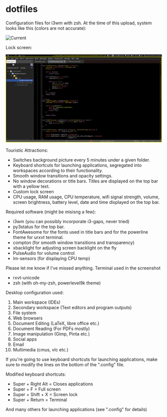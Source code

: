 # dotfiles
Configuration files for i3wm with zsh. At the time of this upload, system looks like this (colors are not accurate):

![Current](https://github.com/canmetan/dotfiles/blob/master/gifs/sc.gif?raw=true)

Lock screen:

![Lock](https://github.com/canmetan/dotfiles/blob/master/gifs/lock.gif?raw=true)

Touristic Attractions:

- Switches background picture every 5 minutes under a given folder.
- Keyboard shortcuts for launching applications, segregated into workspaces according to their functionality.
- Smooth window transitions and opacity settings.
- No window decorations or title bars. Titles are displayed on the top bar with a yellow text.
- Custom lock screen
- CPU usage, RAM usage, CPU temperature, wifi signal strength, volume, screen brightness, battery level, date and time displayed on the top bar.

Required software (might be misisng a few):

- i3wm (you can possibly incorporate i3-gaps, never tried)
- py3status for the top bar.
- FontAwesome for the fonts used in title bars and for the powerline theme for urxvt terminal.
- compton (for smooth window transitions and transparency)
- xbacklight for adjusting screen backlight on the fly
- PulseAudio for volume control
- lm-sensors (for displaying CPU temp)

Please let me know if I've missed anything.
Terminal used in the screenshot 

- rxvt-unicode
- zsh (with oh-my-zsh, powerlevel9k theme)

Desktop configuration used:

1. Main workspace (IDEs)
1. Secondary workspace (Text editors and program outputs)
1. File system
1. Web browsers
1. Document Editing (LaTeX, libre office etc.)
1. Document Reading (For PDFs mostly)
1. Image manipulation (Gimp, Pinta etc.)
1. Social apps
1. Email
1. Multimedia (cmus, vlc etc.)

If you're going to use keyboard shortcuts for launching applications, make sure to modify the lines on the bottom of the ".config" file.

Modified keyboard shortcuts:
- Super + Right Alt = Closes applications
- Super + F         = Full screen
- Super + Shift + X = Screen lock
- Super + Return    = Terminal

And many others for launching applications (see ".config" for details)